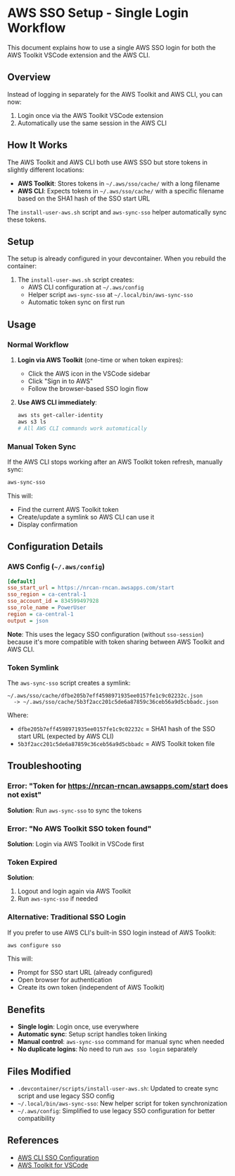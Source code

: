# AWS SSO Setup - Single Login Workflow

This document explains how to use a single AWS SSO login for both the AWS Toolkit VSCode extension and the AWS CLI.

## Overview

Instead of logging in separately for the AWS Toolkit and AWS CLI, you can now:
1. Login once via the AWS Toolkit VSCode extension
2. Automatically use the same session in the AWS CLI

## How It Works

The AWS Toolkit and AWS CLI both use AWS SSO but store tokens in slightly different locations:
- **AWS Toolkit**: Stores tokens in `~/.aws/sso/cache/` with a long filename
- **AWS CLI**: Expects tokens in `~/.aws/sso/cache/` with a specific filename based on the SHA1 hash of the SSO start URL

The `install-user-aws.sh` script and `aws-sync-sso` helper automatically sync these tokens.

## Setup

The setup is already configured in your devcontainer. When you rebuild the container:

1. The `install-user-aws.sh` script creates:
   - AWS CLI configuration at `~/.aws/config`
   - Helper script `aws-sync-sso` at `~/.local/bin/aws-sync-sso`
   - Automatic token sync on first run

## Usage

### Normal Workflow

1. **Login via AWS Toolkit** (one-time or when token expires):
   - Click the AWS icon in the VSCode sidebar
   - Click "Sign in to AWS"
   - Follow the browser-based SSO login flow

2. **Use AWS CLI immediately**:
   ```bash
   aws sts get-caller-identity
   aws s3 ls
   # All AWS CLI commands work automatically
   ```

### Manual Token Sync

If the AWS CLI stops working after an AWS Toolkit token refresh, manually sync:

```bash
aws-sync-sso
```

This will:
- Find the current AWS Toolkit token
- Create/update a symlink so AWS CLI can use it
- Display confirmation

## Configuration Details

### AWS Config (`~/.aws/config`)

```ini
[default]
sso_start_url = https://nrcan-rncan.awsapps.com/start
sso_region = ca-central-1
sso_account_id = 834599497928
sso_role_name = PowerUser
region = ca-central-1
output = json
```

**Note**: This uses the legacy SSO configuration (without `sso-session`) because it's more compatible with token sharing between AWS Toolkit and AWS CLI.

### Token Symlink

The `aws-sync-sso` script creates a symlink:
```
~/.aws/sso/cache/dfbe205b7eff4598971935ee0157fe1c9c02232c.json
  -> ~/.aws/sso/cache/5b3f2acc201c5de6a87859c36ceb56a9d5cbbadc.json
```

Where:
- `dfbe205b7eff4598971935ee0157fe1c9c02232c` = SHA1 hash of the SSO start URL (expected by AWS CLI)
- `5b3f2acc201c5de6a87859c36ceb56a9d5cbbadc` = AWS Toolkit token file

## Troubleshooting

### Error: "Token for https://nrcan-rncan.awsapps.com/start does not exist"

**Solution**: Run `aws-sync-sso` to sync the tokens

### Error: "No AWS Toolkit SSO token found"

**Solution**: Login via AWS Toolkit in VSCode first

### Token Expired

**Solution**:
1. Logout and login again via AWS Toolkit
2. Run `aws-sync-sso` if needed

### Alternative: Traditional SSO Login

If you prefer to use AWS CLI's built-in SSO login instead of AWS Toolkit:

```bash
aws configure sso
```

This will:
- Prompt for SSO start URL (already configured)
- Open browser for authentication
- Create its own token (independent of AWS Toolkit)

## Benefits

- **Single login**: Login once, use everywhere
- **Automatic sync**: Setup script handles token linking
- **Manual control**: `aws-sync-sso` command for manual sync when needed
- **No duplicate logins**: No need to run `aws sso login` separately

## Files Modified

- `.devcontainer/scripts/install-user-aws.sh`: Updated to create sync script and use legacy SSO config
- `~/.local/bin/aws-sync-sso`: New helper script for token synchronization
- `~/.aws/config`: Simplified to use legacy SSO configuration for better compatibility

## References

- [AWS CLI SSO Configuration](https://docs.aws.amazon.com/cli/latest/userguide/cli-configure-sso.html)
- [AWS Toolkit for VSCode](https://docs.aws.amazon.com/toolkit-for-vscode/latest/userguide/welcome.html)
